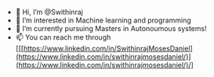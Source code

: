 - 👋 Hi, I’m @Swithinraj
- 👀 I’m interested in Machine learning and programming
- 🌱 I’m currently pursuing Masters in Autonoumous systems!
- 📫 You can reach me through [[[https://www.linkedin.com/in/SwithinrajMosesDaniel](https://www.linkedin.com/in/swithinrajmosesdaniel/)](https://www.linkedin.com/in/swithinrajmosesdaniel/)/]



